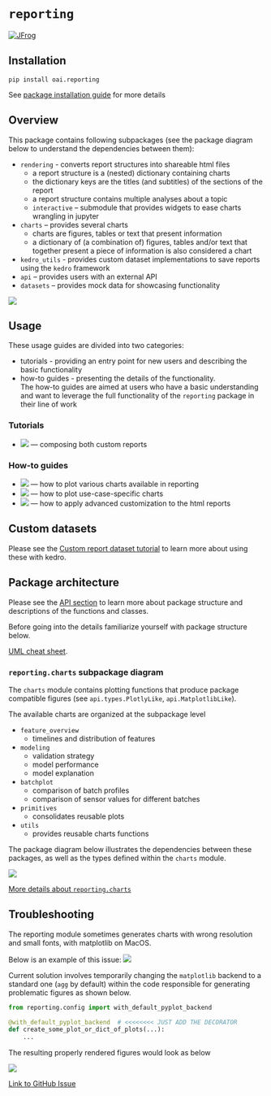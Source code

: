 # `reporting`

[![JFrog](https://img.shields.io/badge/JFrog-Artifact%20(QB/Mckinsey%20only)-darkgreen?style=for-the-badge)](https://mckinsey.jfrog.io/ui/packages/pypi:%2F%2Foai.reporting)

## Installation

```shell
pip install oai.reporting
```
See [package installation guide](../../../README.md) for more details

## Overview

This package contains following subpackages (see the package diagram below to understand
the dependencies between them):
* `rendering` - converts report structures into shareable html files
  * a report structure is a (nested) dictionary containing charts
  * the dictionary keys are the titles (and subtitles) of the sections of the report
  * a report structure contains multiple analyses about a topic
  * `interactive` – submodule that provides widgets to ease charts wrangling in jupyter
* `charts` – provides several charts
  * charts are figures, tables or text that present information
  * a dictionary of (a combination of) figures, tables and/or text that together present
    a piece of information is also considered a chart
* `kedro_utils` - provides custom dataset implementations to save reports using the `kedro` framework
* `api` – provides users with an external API
* `datasets` – provides mock data for showcasing functionality

![](../../docs/diagrams/reporting_package_overview.png)


## Usage 

These usage guides are divided into two categories:
- tutorials - providing an entry point for new users and describing the basic functionality
- how-to guides - presenting the details of the functionality.  
  The how-to guides are aimed at users who have a basic understanding and want to leverage the full functionality of the `reporting` package in their line of work

### Tutorials
  + [![](https://img.shields.io/badge/TUTORIAL-reports-orange?logo=Jupyter&style=flat)](notebooks/reports_tutorial.ipynb) — composing both custom reports
### How-to guides
  + [![](https://img.shields.io/badge/HOW--TO-charts-orange?logo=Jupyter&style=flat)](notebooks/charts/charts.ipynb) — how to plot various charts available in reporting
  + [![](https://img.shields.io/badge/HOW--TO-charts.batch__analytics-orange?logo=Jupyter&style=flat)](notebooks/charts/batchplot.ipynb) — how to plot use-case-specific charts
  + [![](https://img.shields.io/badge/HOW--TO-rendering--html-orange?logo=Jupyter&style=flat)](notebooks/rendering_html_how_to.ipynb) — how to apply advanced customization to the html reports

## Custom datasets

Please see the [Custom report dataset tutorial](notebooks/CustomDataset_usage.md) to
learn more about using these with kedro.


## Package architecture

Please see the [API section](../../../../../docs/build/apidoc/reporting/modules.rst)
to learn more about package structure and descriptions of the functions and classes.

Before going into the details familiarize yourself with package structure below.

[UML cheat sheet](http://uml-diagrams.org).

### `reporting.charts` subpackage diagram

The `charts` module contains plotting functions that produce
package compatible figures (see `api.types.PlotlyLike`, `api.MatplotlibLike`).

The available charts are organized at the subpackage level
* `feature_overview`
  * timelines and distribution of features
* `modeling`
  * validation strategy
  * model performance
  * model explanation
* `batchplot`
  * comparison of batch profiles
  * comparison of sensor values for different batches
* `primitives`
  * consolidates reusable plots
* `utils`
  * provides reusable charts functions

The package diagram below illustrates the dependencies between these packages, as well
as the types defined within the `charts` module.


![](../../docs/diagrams/reporting_charts_package_overview.png)

[More details about `reporting.charts`](../../../../../docs/build/apidoc/reporting/reporting.charts.rst)


## Troubleshooting

The reporting module sometimes generates charts with wrong resolution and small fonts,
with matplotlib on MacOS.

Below is an example of this issue:
![](../../docs/diagrams/bad_rendering.png)

Current solution involves temporarily changing the `matplotlib` backend to a
standard one (`agg` by default) within the code responsible for generating problematic
figures as shown below.

```python
from reporting.config import with_default_pyplot_backend

@with_default_pyplot_backend  # <<<<<<<< JUST ADD THE DECORATOR
def create_some_plot_or_dict_of_plots(...):
    ...
```
The resulting properly rendered figures would look as below

![](../../docs/diagrams/good_rendering.png)

[Link to GitHub Issue](https://github.com/McK-Private/optimus/issues/3101)

